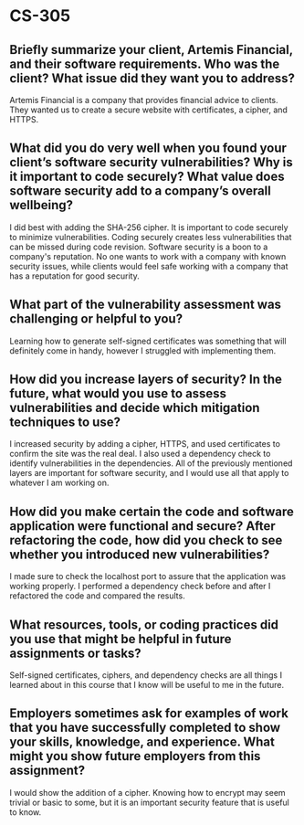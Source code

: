 # CS-305
## Briefly summarize your client, Artemis Financial, and their software requirements. Who was the client? What issue did they want you to address?
Artemis Financial is a company that provides financial advice to clients. They wanted us to create a secure website with certificates, a cipher, and HTTPS.
## What did you do very well when you found your client’s software security vulnerabilities? Why is it important to code securely? What value does software security add to a company’s overall wellbeing?
I did best with adding the SHA-256 cipher. It is important to code securely to minimize vulnerabilities. Coding securely creates less vulnerabilities that can be missed during code revision. Software security is a boon to a company's reputation. No one wants to work with a company with known security issues, while clients would feel safe working with a company that has a reputation for good security.
## What part of the vulnerability assessment was challenging or helpful to you?
Learning how to generate self-signed certificates was something that will definitely come in handy, however I struggled with implementing them.
## How did you increase layers of security? In the future, what would you use to assess vulnerabilities and decide which mitigation techniques to use?
I increased security by adding a cipher, HTTPS, and used certificates to confirm the site was the real deal. I also used a dependency check to identify vulnerabilities in the dependencies. All of the previously mentioned layers are important for software security, and I would use all that apply to whatever I am working on.
## How did you make certain the code and software application were functional and secure? After refactoring the code, how did you check to see whether you introduced new vulnerabilities?
I made sure to check the localhost port to assure that the application was working properly. I performed a dependency check before and after I refactored the code and compared the results. 
## What resources, tools, or coding practices did you use that might be helpful in future assignments or tasks?
Self-signed certificates, ciphers, and dependency checks are all things I learned about in this course that I know will be useful to me in the future.
## Employers sometimes ask for examples of work that you have successfully completed to show your skills, knowledge, and experience. What might you show future employers from this assignment?
I would show the addition of a cipher. Knowing how to encrypt may seem trivial or basic to some, but it is an important security feature that is useful to know.
